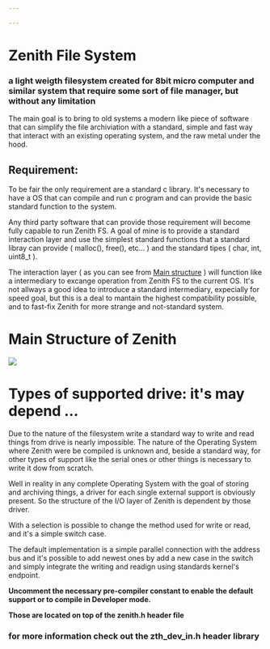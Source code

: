 ```yaml
---

---
```


# Zenith File System

### a light weigth filesystem created for 8bit micro computer and similar system that require some sort of file manager, but without any limitation


The main goal is to bring to old systems a modern like piece of software that can simplify the file archiviation with a standard, simple and fast way that interact with an existing operating system, and the raw metal under the hood.

## Requirement:

To be fair the only requirement are a standard c library. It's necessary to have a OS that can compile and run c program and can provide the basic standard function to the system. 

Any third party software that can provide those requirement will become fully capable to run Zenith FS.
A goal of mine is to provide a standard interaction layer and use the simplest standard functions that a standard libray can provide ( malloc(), free(), etc... ) and the standard tipes ( char, int, uint8_t ). 

The interaction layer ( as you can see from <a href="https://res.cloudinary.com/djjwizrmr/image/upload/v1725624599/zenith_fs/zenith_fs_main_structure.jpg">Main structure</a> ) will function like a intermediary to excange operation from Zenith FS to the current OS. It's not allways a good idea to introduce a standard intermediary, expecially for speed goal, but this is a deal to mantain the highest compatibility possible, and to fast-fix Zenith for more strange and not-standard system. 


# <h1>Main Structure of Zenith</h1>

<img src="https://res.cloudinary.com/djjwizrmr/image/upload/v1725624599/zenith_fs/zenith_fs_main_structure.jpg" id="#image_1">


# Types of supported drive: it's may depend ...


Due to the nature of the filesystem write a standard way to write and read things from drive is nearly impossible. 
The nature of the Operating System where Zenith were be compiled is unknown 
and, beside a standard way, for other types of support like the serial ones
or other things is necessary to write it dow from scratch.

Well in reality in any complete Operating System with the goal of storing and archiving things, a driver for each single external support is obviously present. So the structure of the I/O layer of Zenith is dependent by those driver. 

With a selection is possible to change the method used for write or read, and
it's a simple switch case. 

The default implementation is a simple parallel connection with the address bus and it's possible to add newest ones by add a new case in the switch and 
simply integrate the writing and readign using standards kernel's endpoint.


<strong>Uncomment the necessary pre-compiler constant to enable the default support or to compile in Developer mode.

Those are located on top of the zenith.h header file  
</strong>

### for more information check out the zth_dev_in.h header library
